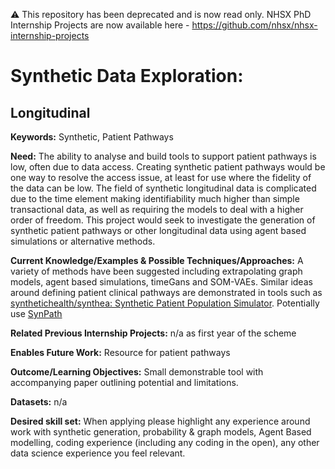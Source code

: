 ⚠️ This repository has been deprecated and is now read only. NHSX PhD Internship Projects are now available here - https://github.com/nhsx/nhsx-internship-projects

# Synthetic Data Exploration: 
## Longitudinal

**Keywords:** Synthetic, Patient Pathways

**Need:** The ability to analyse and build tools to support patient pathways is low, often due to data access.  Creating synthetic patient pathways would be one way to resolve the access issue, at least for use where the fidelity of the data can be low.  The field of synthetic longitudinal data is complicated due to the time element making identifiability much higher than simple transactional data, as well as requiring the models to deal with a higher order of freedom.  This project would seek to investigate the generation of synthetic patient pathways or other longitudinal data using agent based simulations or alternative methods. 

**Current Knowledge/Examples & Possible Techniques/Approaches:**  A variety of methods have been suggested including extrapolating graph models, agent based simulations, timeGans and SOM-VAEs.  Similar ideas around defining patient clinical pathways are demonstrated in tools such as [synthetichealth/synthea: Synthetic Patient Population Simulator](https://github.com/synthetichealth/synthea).  Potentially use [SynPath](https://github.com/nhsx/SynPath)

**Related Previous Internship Projects:** n/a as first year of the scheme

**Enables Future Work:** Resource for patient pathways 

**Outcome/Learning Objectives:** Small demonstrable tool with accompanying paper outlining potential and limitations.

**Datasets:** n/a

**Desired skill set:** When applying please highlight any experience around work with synthetic generation, probability & graph models, Agent Based modelling, coding experience (including any coding in the open), any other data science experience you feel relevant.
